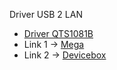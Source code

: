 Driver USB 2 LAN

- <a href="https://www.youtube.com/watch?v=61K2vp8ajws">Driver QTS1081B</a>
- Link 1 -> <a href="https://www.youtube.com/redirect?event=video_description&redir_token=QUFFLUhqbTBrck01VVUwN1F5SEJ2X3kxV1FGUFV2ODFFUXxBQ3Jtc0tramtsbW5tMHZ4REFscl9ab1Y4cldjXzhWYlIxR0Q0bEFqWXBVNlpuZC1sdWlPYVNWdjR5eWNmQVhpQVZVQmRDdUY4bUNwVDNoaTh0SUYtYWc1cmFmUmVuYmtTU2NXbEhIWUZaa0lrQVBqb2ttdVUwTQ&q=https%3A%2F%2Fmega.nz%2Ffile%2FVfxTxbbZ%23JB-xD_fKuPNuTJvJt5seIPhkzDSTT1l_ZW-E3qTx-tc&v=61K2vp8ajws">Mega</a>
- Link 2 -> <a href="https://www.youtube.com/redirect?event=video_description&redir_token=QUFFLUhqbDZQV3hRUWFJUHdvRURLSlo3QUxtMlBDYkVEd3xBQ3Jtc0ttb1IySVRHaFFMTmJ4ZGxiUjNiTEkzczdfOFRLMlNIZmU1VmJ5LUlyZVFCQUtXczlvS2tvZUkzaEgxZUNiazhKc3gyQUN5ZGZNSi1yQ00wOUZTb3RkdGJMdkV0MVRRMUFYWXFfLWUtTXlXTkp0TFRpVQ&q=http%3A%2F%2Fdeviceinbox.com%2Fdrivers%2F1072-corechip-semiconductor-usb-2-0-10-100m-ethernet-adaptor-driver.html&v=61K2vp8ajws">Devicebox</a>
